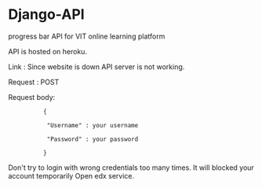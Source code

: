 # Django-API
progress bar API for VIT online learning platform

API is hosted on heroku.

Link : Since website is down API server is not working.

Request : POST

Request body: 
              
              {
                
               "Username" : your username
                
               "Password" : your password
              
              }

Don't try to login with wrong credentials too many times. 
It will blocked your account temporarily Open edx service. 
